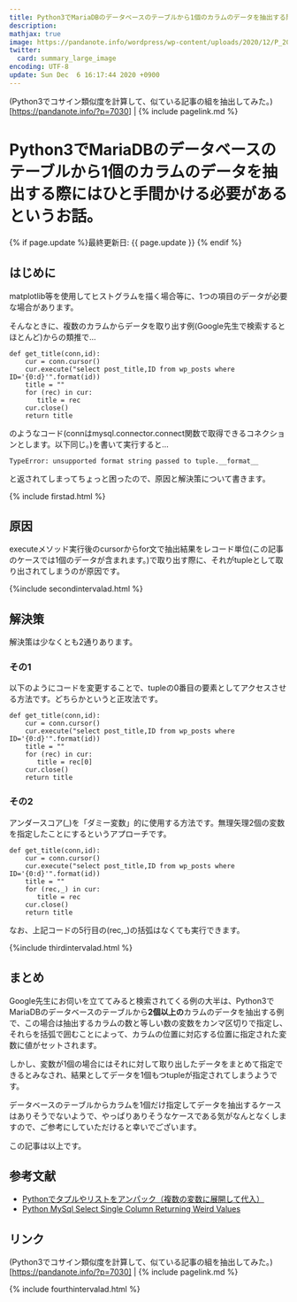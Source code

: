 ```yaml
---
title: Python3でMariaDBのデータベースのテーブルから1個のカラムのデータを抽出する際にはひと手間かける必要があるというお話。 - panda大学習帳外伝
description: 
mathjax: true
image: https://pandanote.info/wordpress/wp-content/uploads/2020/12/P_20201114_163718_vHDR_On_HP-scaled.jpg
twitter: 
  card: summary_large_image
encoding: UTF-8
update: Sun Dec  6 16:17:44 2020 +0900
---
```

(Python3でコサイン類似度を計算して、似ている記事の組を抽出してみた。)[https://pandanote.info/?p=7030] \| {% include pagelink.md %}
# Python3でMariaDBのデータベースのテーブルから1個のカラムのデータを抽出する際にはひと手間かける必要があるというお話。
{% if page.update %}最終更新日: {{ page.update }} {% endif %}
## はじめに
matplotlib等を使用してヒストグラムを描く場合等に、1つの項目のデータが必要な場合があります。

そんなときに、複数のカラムからデータを取り出す例(Google先生で検索するとほとんど)からの類推で…

```
def get_title(conn,id):
    cur = conn.cursor()
    cur.execute("select post_title,ID from wp_posts where ID='{0:d}'".format(id))
    title = ""
    for (rec) in cur:
       title = rec 
    cur.close()
    return title
```

のようなコード(connはmysql.connector.connect関数で取得できるコネクションとします。以下同じ。)を書いて実行すると…

```
TypeError: unsupported format string passed to tuple.__format__
```

と返されてしまってちょっと困ったので、原因と解決策について書きます。

{% include firstad.html %}

## 原因
executeメソッド実行後のcursorからfor文で抽出結果をレコード単位(この記事のケースでは1個のデータが含まれます。)で取り出す際に、それがtupleとして取り出されてしまうのが原因です。

{%include secondintervalad.html %}

## 解決策
解決策は少なくとも2通りあります。

### その1
以下のようにコードを変更することで、tupleの0番目の要素としてアクセスさせる方法です。どちらかというと正攻法です。

```
def get_title(conn,id):
    cur = conn.cursor()
    cur.execute("select post_title,ID from wp_posts where ID='{0:d}'".format(id))
    title = ""
    for (rec) in cur:
       title = rec[0]
    cur.close()
    return title
```
### その2

アンダースコア(_)を「ダミー変数」的に使用する方法です。無理矢理2個の変数を指定したことにするというアプローチです。

```
def get_title(conn,id):
    cur = conn.cursor()
    cur.execute("select post_title,ID from wp_posts where ID='{0:d}'".format(id))
    title = ""
    for (rec,_) in cur:
       title = rec
    cur.close()
    return title
```

なお、上記コードの5行目の(rec,_)の括弧はなくても実行できます。

{%include thirdintervalad.html %}

## まとめ
Google先生にお伺いを立ててみると検索されてくる例の大半は、Python3でMariaDBのデータベースのテーブルから**2個以上の**カラムのデータを抽出する例で、この場合は抽出するカラムの数と等しい数の変数をカンマ区切りで指定し、それらを括弧で囲むことによって、カラムの位置に対応する位置に指定された変数に値がセットされます。

しかし、変数が1個の場合にはそれに対して取り出したデータをまとめて指定できるとみなされ、結果としてデータを1個もつtupleが指定されてしまうようです。

データベースのテーブルからカラムを1個だけ指定してデータを抽出するケースはありそうでないようで、やっぱりありそうなケースである気がなんとなくしますので、ご参考にしていただけると幸いでございます。

この記事は以上です。

## 参考文献
- [Pythonでタプルやリストをアンパック（複数の変数に展開して代入）](https://note.nkmk.me/python-tuple-list-unpack/)
- [Python MySql Select Single Column Returning Weird Values](https://stackoverflow.com/questions/33375559/python-mysql-select-single-column-returning-weird-values)

## リンク
(Python3でコサイン類似度を計算して、似ている記事の組を抽出してみた。)[https://pandanote.info/?p=7030] \| {% include pagelink.md %}

{% include fourthintervalad.html %}
